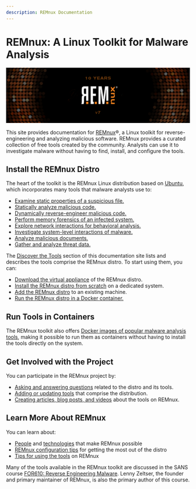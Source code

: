 ```yaml
---
description: REMnux Documentation
---
```


# REMnux: A Linux Toolkit for Malware Analysis

![](.gitbook/assets/remnux-banner-v7.png)

This site provides documentation for [REMnux](https://REMnux.org/)®, a Linux toolkit for reverse-engineering and analyzing malicious software. REMnux provides a curated collection of free tools created by the community. Analysts can use it to investigate malware without having to find, install, and configure the tools.

## Install the REMnux Distro

The heart of the toolkit is the REMnux Linux distribution based on [Ubuntu](https://ubuntu.com), which incorporates many tools that malware analysts use to:

* [Examine static properties of a suspicious file.](discover-the-tools/examine+static+properties/)
* [Statically analyze malicious code.](discover-the-tools/statically+analyze+code/)
* [Dynamically reverse-engineer malicious code.](discover-the-tools/dynamically+reverse-engineer+code/)
* [Perform memory forensics of an infected system.](discover-the-tools/perform+memory+forensics.md)
* [Explore network interactions for behavioral analysis.](discover-the-tools/explore+network+interactions/)
* [Investigate system-level interactions of malware.](discover-the-tools/investigate+system+interactions.md)
* [Analyze malicious documents.](discover-the-tools/analyze+documents/)
* [Gather and analyze threat data.](discover-the-tools/gather+and+analyze+data.md)

The [Discover the Tools](discover-the-tools/examine+static+properties/) section of this documentation site lists and describes the tools comprise the REMnux distro. To start using them, you can:

* [Download the virtual appliance](install-distro/get-virtual-appliance.md) of the REMnux distro.
* [Install the REMnux distro from scratch](install-distro/install-from-scratch.md) on a dedicated system.
* [Add the REMnux distro](install-distro/add-to-existing-system.md) to an existing machine.
* [Run the REMnux distro in a Docker container.](install-distro/remnux-in-a-container.md)

## Run Tools in Containers <a id="run-in-containers"></a>

The REMnux toolkit also offers [Docker images of popular malware analysis tools](run-tools-in-containers/remnux-containers.md), making it possible to run them as containers without having to install the tools directly on the system.

## Get Involved with the Project

You can participate in the REMnux project by:

* [Asking and answering questions](get-involved/ask-and-answer-questions.md) related to the distro and its tools.
* [Adding or updating tools](get-involved/add-or-update-tools/) that comprise the distribution.
* [Creating articles, blog posts, and videos](get-involved/write-about-the-tools.md) about the tools on REMnux.

## Learn More About REMnux

You can learn about:

* [People](behind-the-scenes/people.md) and [technologies](behind-the-scenes/technologies/) that make REMnux possible
* [REMnux configuration tips](tips/remnux-config-tips.md) for getting the most out of the distro
* [Tips for using the tools](tips/remnux-tool-tips.md) on REMnux

Many of the tools available in the REMnux toolkit are discussed in the SANS course [FOR610: Reverse Engineering Malware](https://sans.org/for610). Lenny Zeltser, the founder and primary maintainer of REMnux, is also the primary author of this course.

